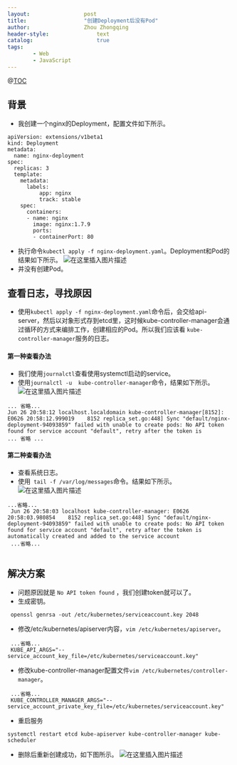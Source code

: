 ```yaml
---
layout:					post
title:					"创建Deployment后没有Pod"
author:					Zhou Zhongqing
header-style:				text
catalog:					true
tags:
		- Web
		- JavaScript
---
```

@[TOC](目录)
## 背景
- 我创建一个nginx的Deployment，配置文件如下所示。

 

```
apiVersion: extensions/v1beta1
kind: Deployment
metadata:
  name: nginx-deployment
spec:
  replicas: 3
  template:
    metadata:
      labels:
          app: nginx
          track: stable
    spec:
      containers:
      - name: nginx
        image: nginx:1.7.9
        ports:
        - containerPort: 80

```
- 执行命令`kubectl apply -f nginx-deployment.yaml`。Deployment和Pod的结果如下所示。
![在这里插入图片描述](https://i-blog.csdnimg.cn/blog_migrate/8ea90f284f8c0b5b909824466f89f0dc.png)
- 并没有创建Pod。
## 查看日志，寻找原因
  -  使用`kubectl apply -f nginx-deployment.yaml`命令后，会交给api-server，然后以对象形式存到etcd里，这时候kube-controller-manager会通过循环的方式来编排工作，创建相应的Pod。所以我们应该看 `kube-controller-manager`服务的日志。
#### 第一种查看办法
- 我们使用`journalctl`查看使用systemctl启动的service。
- 使用`journalctl -u  kube-controller-manager`命令，结果如下所示。
![在这里插入图片描述](https://i-blog.csdnimg.cn/blog_migrate/61cb457a1022fff739d6e4564d82fc6c.png)

```
... 省略...
Jun 26 20:58:12 localhost.localdomain kube-controller-manager[8152]: E0626 20:58:12.999019    8152 replica_set.go:448] Sync "default/nginx-deployment-94093859" failed with unable to create pods: No API token found for service account "default", retry after the token is 
... 省略 ...
```

#### 第二种查看办法
- 查看系统日志。
- 使用` tail -f /var/log/messages`命令。结果如下所示。
![在这里插入图片描述](https://i-blog.csdnimg.cn/blog_migrate/aa5a9446f407d86c584c6b7221bdbe97.png)

```
...省略...
 Jun 26 20:58:03 localhost kube-controller-manager: E0626 20:58:03.980854    8152 replica_set.go:448] Sync "default/nginx-deployment-94093859" failed with unable to create pods: No API token found for service account "default", retry after the token is automatically created and added to the service account
 ...省略...
 
```

## 解决方案
- 问题原因就是 `No API token found` ，我们创建token就可以了。
- 生成密钥。

```
 openssl genrsa -out /etc/kubernetes/serviceaccount.key 2048
```

- 修改/etc/kubernetes/apiserver内容，`vim /etc/kubernetes/apiserver`。

```
 ...省略...
 KUBE_API_ARGS="--service_account_key_file=/etc/kubernetes/serviceaccount.key"
```
- 修改kube-controller-manager配置文件`vim /etc/kubernetes/controller-manager`。
```
 ...省略...
 KUBE_CONTROLLER_MANAGER_ARGS="--service_account_private_key_file=/etc/kubernetes/serviceaccount.key"
```
- 重启服务

```
systemctl restart etcd kube-apiserver kube-controller-manager kube-scheduler
```
- 删除后重新创建成功，如下图所示。
![在这里插入图片描述](https://i-blog.csdnimg.cn/blog_migrate/5161172849f1d360be3ee5888e88619e.png)
